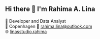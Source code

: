 ## Hi there 👋 I'm Rahima A. Lina


🌱 Developer and Data Analyst  
📍 Copenhagen
📧 rahima.lina@outlook.com   
🌐 [linasstudio.rahima](https://linasstudio.wixsite.com/rahima)

<!--
**rahimaalina/rahimaalina** is a ✨ _special_ ✨ repository because its `README.md` (this file) appears on your GitHub profile.
### 🔥 Current Stats
![GitHub Streak](https://streak-stats.demolab.com/?user=AfnanFerdousi&theme=dark)
![Top Langs](https://github-readme-stats.vercel.app/api/top-langs/?username=AfnanFerdousi&layout=compact&theme=dark)
![GitHub stats](https://github-readme-stats.vercel.app/api?username=AfnanFerdousi&show_icons=true&theme=dark)

Here are some ideas to get you started:

🔭 Works @Unemployed | @Independent Data Analyst & Web Developer🤡.
🎓 I’m studying - At DTU.
🌱 I’m exploring - Data Science and App development.
🤔 I’m trying - To develop impactful stories in life.
⚡ Fun fact - I can speak 4 languages - 2 of them hardly🙃.
❤️ Hobby - Sleeping and reading astronomy and mangas😉.

